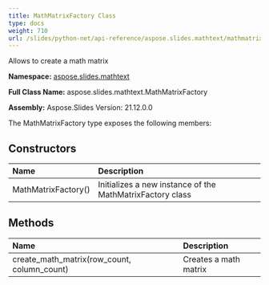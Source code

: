```yaml
---
title: MathMatrixFactory Class
type: docs
weight: 710
url: /slides/python-net/api-reference/aspose.slides.mathtext/mathmatrixfactory/
---
```


Allows to create a math matrix

**Namespace:** [aspose.slides.mathtext](/slides/python-net/api-reference/aspose.slides.mathtext/)

**Full Class Name:** aspose.slides.mathtext.MathMatrixFactory

**Assembly:**  Aspose.Slides Version: 21.12.0.0

The MathMatrixFactory type exposes the following members:
## **Constructors**
|**Name**|**Description**|
| :- | :- |
|MathMatrixFactory()|Initializes a new instance of the MathMatrixFactory class|
## **Methods**
|**Name**|**Description**|
| :- | :- |
|create_math_matrix(row_count, column_count)|Creates a math matrix|
